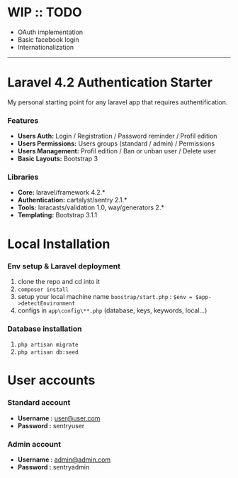 # WIP :: TODO

- OAuth implementation
- Basic facebook login
- Internationalization

---


# Laravel 4.2 Authentication Starter

My personal starting point for any laravel app that requires authentification.

### Features

- **Users Auth:** Login / Registration / Password reminder / Profil edition
- **Users Permissions:** Users groups (standard / admin) / Permissions
- **Users Management:** Profil edition / Ban or unban user / Delete user
- **Basic Layouts:** Bootstrap 3

### Libraries

- **Core:** laravel/framework 4.2.*
- **Authentication:** cartalyst/sentry 2.1.*
- **Tools:** laracasts/validation 1.0, way/generators 2.*
- **Templating:** Bootstrap 3.1.1

# Local Installation

### Env setup & Laravel deployment

1. clone the repo and cd into it
2. `composer install`
3. setup your local machine name `boostrap/start.php` : `$env = $app->detectEnvironment`
4. configs in `app\config\**.php` (database, keys, keywords, local...)

### Database installation

1. `php artisan migrate`
2. `php artisan db:seed`

# User accounts

### Standard account

- **Username :** user@user.com
- **Password :** sentryuser

### Admin account

- **Username :** admin@admin.com
- **Password :** sentryadmin